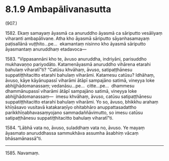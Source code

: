 # 8.1.9 Ambapālivanasutta

(907.)

1582\. Ekaṃ samayaṃ āyasmā ca anuruddho āyasmā ca sāriputto vesāliyaṃ viharanti ambapālivane. Atha kho āyasmā sāriputto sāyanhasamayaṃ paṭisallānā vuṭṭhito…pe…  ekamantaṃ nisinno kho āyasmā sāriputto āyasmantaṃ anuruddhaṃ etadavoca—

1583\. “Vippasannāni kho te, āvuso anuruddha, indriyāni, parisuddho mukhavaṇṇo pariyodāto. Katamenāyasmā anuruddho vihārena etarahi bahulaṃ viharatī”ti? “Catūsu khvāhaṃ, āvuso, satipaṭṭhānesu suppatiṭṭhitacitto etarahi bahulaṃ viharāmi. Katamesu catūsu? Idhāhaṃ, āvuso, kāye kāyānupassī viharāmi ātāpī sampajāno satimā, vineyya loke abhijjhādomanassaṃ; vedanāsu…pe…  citte…pe…  dhammesu dhammānupassī viharāmi ātāpī sampajāno satimā, vineyya loke abhijjhādomanassaṃ—  imesu khvāhaṃ, āvuso, catūsu satipaṭṭhānesu suppatiṭṭhitacitto etarahi bahulaṃ viharāmi. Yo so, āvuso, bhikkhu arahaṃ khīṇāsavo vusitavā katakaraṇīyo ohitabhāro anuppattasadattho parikkhīṇabhavasaṃyojano sammadaññāvimutto, so imesu catūsu satipaṭṭhānesu suppatiṭṭhitacitto bahulaṃ viharatī”ti.

1584\. “Lābhā vata no, āvuso, suladdhaṃ vata no, āvuso. Ye mayaṃ āyasmato anuruddhassa sammukhāva assumha āsabhiṃ vācaṃ bhāsamānassā”ti.

---

1585\. Navamaṃ.
